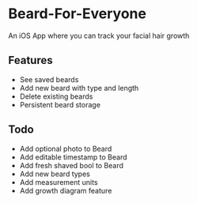 # Beard-For-Everyone
An iOS App where you can track your facial hair growth

## Features

- See saved beards
- Add new beard with type and length
- Delete existing beards
- Persistent beard storage

## Todo

- Add optional photo to Beard
- Add editable timestamp to Beard
- Add fresh shaved bool to Beard
- Add new beard types
- Add measurement units
- Add growth diagram feature
